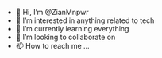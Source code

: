 - 👋 Hi, I’m @ZianMnpwr
- 👀 I’m interested in anything related to tech
- 🌱 I’m currently learning everything
- 💞️ I’m looking to collaborate on 
- 📫 How to reach me ...

<!---
ZianMnpwr/ZianMnpwr is a ✨ special ✨ repository because its `README.md` (this file) appears on your GitHub profile.
You can click the Preview link to take a look at your changes.
--->
